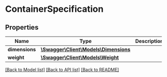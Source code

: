 # ContainerSpecification

## Properties

Name | Type | Description | Notes
------------ | ------------- | ------------- | -------------
**dimensions** | [**\Swagger\Client\Models\Dimensions**](Dimensions.md) |  |
**weight** | [**\Swagger\Client\Models\Weight**](Weight.md) |  |

[[Back to Model list]](../../README.md#documentation-for-models) [[Back to API list]](../../README.md#documentation-for-api-endpoints) [[Back to README]](../../README.md)

